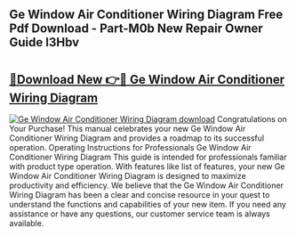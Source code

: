 ## Ge Window Air Conditioner Wiring Diagram Free Pdf Download - Part-M0b New Repair Owner Guide l3Hbv

# <h2><a href="http://dfj98ho.blite.top/?on=Ge+Window+Air+Conditioner+Wiring+Diagram">🔗Download New 👉🔴 Ge Window Air Conditioner Wiring Diagram</a></h2>

[![Ge Window Air Conditioner Wiring Diagram download](https://i.imgur.com/lujVjoI.png)](http://dfj98ho.blite.top/?on=Ge+Window+Air+Conditioner+Wiring+Diagram)
Congratulations on Your Purchase! This manual celebrates your new Ge Window Air Conditioner Wiring Diagram and provides a roadmap to its successful operation. Operating Instructions for Professionals Ge Window Air Conditioner Wiring Diagram This guide is intended for professionals familiar with product type operation. With features like list of features, your new Ge Window Air Conditioner Wiring Diagram is designed to maximize productivity and efficiency. We believe that the Ge Window Air Conditioner Wiring Diagram has been a clear and concise resource in your quest to understand the functions and capabilities of your new item. If you need any assistance or have any questions, our customer service team is always available.
